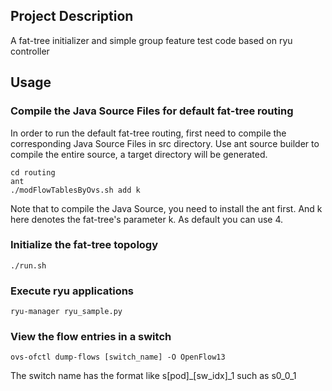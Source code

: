 ## Project Description
A fat-tree initializer and simple group feature test code based on ryu controller

## Usage
### Compile the Java Source Files for default fat-tree routing
In order to run the default fat-tree routing, first need to compile the corresponding Java Source Files in src directory.
Use ant source builder to compile the entire source, a target directory will be generated.

	cd routing
	ant
	./modFlowTablesByOvs.sh add k
    
Note that to compile the Java Source, you need to install the ant first.
And k here denotes the fat-tree's parameter k. As default you can use 4.

### Initialize the fat-tree topology

	./run.sh

### Execute ryu applications

	ryu-manager ryu_sample.py

### View the flow entries in a switch

	ovs-ofctl dump-flows [switch_name] -O OpenFlow13

The switch name has the format like s[pod]_[sw_idx]_1 such as s0_0_1
